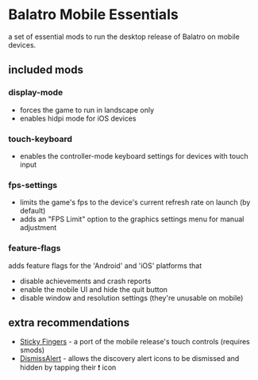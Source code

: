 # Balatro Mobile Essentials

a set of essential mods to run the desktop release of Balatro on mobile devices.

## included mods

### display-mode

- forces the game to run in landscape only
- enables hidpi mode for iOS devices

### touch-keyboard

- enables the controller-mode keyboard settings for devices with touch input

### fps-settings

- limits the game's fps to the device's current refresh rate on launch (by default)
- adds an "FPS Limit" option to the graphics settings menu for manual adjustment

### feature-flags

adds feature flags for the 'Android' and 'iOS' platforms that

- disable achievements and crash reports
- enable the mobile UI and hide the quit button
- disable window and resolution settings (they're unusable on mobile)

## extra recommendations

- [Sticky Fingers](https://github.com/eramdam/sticky-fingers) - a port of the mobile release's touch controls (requires smods)
- [DismissAlert](https://github.com/Breezebuilder/DismissAlert) - allows the discovery alert icons to be dismissed and hidden by tapping their ❗ icon
